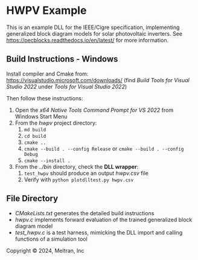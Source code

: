 # HWPV Example

This is an example DLL for the IEEE/Cigre specification, implementing generalized
block diagram models for solar photovoltaic inverters. See https://pecblocks.readthedocs.io/en/latest/ 
for more information.

## Build Instructions - Windows

Install compiler and Cmake from: https://visualstudio.microsoft.com/downloads/
(find *Build Tools for Visual Studio 2022* under *Tools for Visual Studio 2022*)

Then follow these instructions:

1. Open the *x64 Native Tools Command Prompt for VS 2022* from Windows Start Menu
2. From the _hwpv_ project directory:
    1. `md build`
    2. `cd build`
    3. `cmake ..`
    4. `cmake --build . --config Release` or `cmake --build . --config Debug`
    5. `cmake --install .`
3. From the _../bin_ directory, check the **DLL wrapper**:
    1. `test_hwpv` should produce an output _hwpv.csv_ file
    2. Verify with `python plotdlltest.py hwpv.csv`

## File Directory

- _CMakeLists.txt_ generates the detailed build instructions
- _hwpv.c_ implements forward evaluation of the trained generalized block diagram model
- _test_hwpv.c_ is a test harness, mimicking the DLL import and calling functions of a simulation tool

Copyright &copy; 2024, Meltran, Inc
